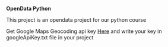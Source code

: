 **OpenData Python**

This project is an opendata project for our python course

Get Google Maps Geocoding api key <a href="https://developers.google.com/maps/documentation/geocoding/get-api-key">Here</a> and write your key in googleApiKey.txt file in your project